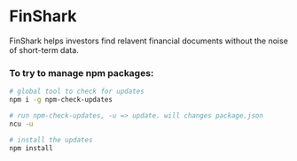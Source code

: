 # FinShark

FinShark helps investors find relavent financial documents without the noise of short-term data.

### To try to manage npm packages:
```bash
# global tool to check for updates
npm i -g npm-check-updates

# run npm-check-updates, -u => update. will changes package.json
ncu -u

# install the updates
npm install
```
